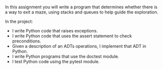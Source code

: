 In this assignment you will write a program that determines whether there is a way to exit
a maze, using stacks and queues to help guide the exploration.

In the project:
- I write Python code that raises exceptions.
- I write Python code that uses the assert statement to check preconditions.
- Given a description of an ADTs operations, I implement that ADT in Python.
- I write Python programs that use the doctest module.
- I test Python code using the pytest module.
